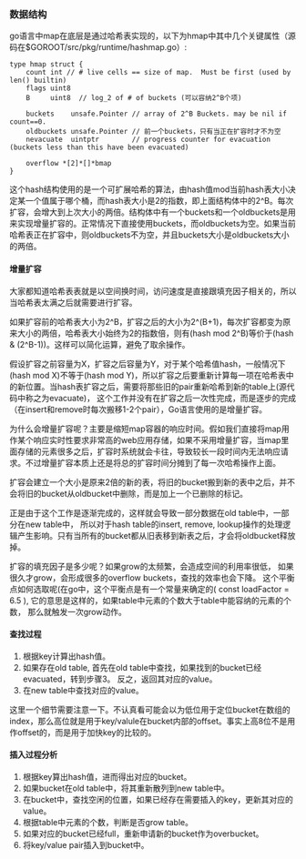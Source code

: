 <!--
{
"author":"ckeyer",
"name": "20150704",
"head":"http://moefq.com/images/2015/11/23/2341564017cc8b9a8e6a19963f82125b.png",
"date":"2015-07-04",
"title":"Golang中的map",
"tags":["编程语言", "Golang", "数据结构"],
"category":["学习笔记", "Golang"],
"status":"publish",
"summary":"学习golang中的map"
}
-->


### 数据结构
go语言中map在底层是通过哈希表实现的，以下为hmap中其中几个关键属性（源码在$GOROOT/src/pkg/runtime/hashmap.go）:
```
type hmap struct {
	count int // # live cells == size of map.  Must be first (used by len() builtin)
	flags uint8
	B     uint8  // log_2 of # of buckets (可以容纳2^B个项)

	buckets    unsafe.Pointer // array of 2^B Buckets. may be nil if count==0.
	oldbuckets unsafe.Pointer // 前一个buckets，只有当正在扩容时才不为空
	nevacuate  uintptr        // progress counter for evacuation (buckets less than this have been evacuated)

	overflow *[2]*[]*bmap
}
```

这个hash结构使用的是一个可扩展哈希的算法，由hash值mod当前hash表大小决定某一个值属于哪个桶，而hash表大小是2的指数，即上面结构体中的2^B。每次扩容，会增大到上次大小的两倍。结构体中有一个buckets和一个oldbuckets是用来实现增量扩容的。正常情况下直接使用buckets，而oldbuckets为空。如果当前哈希表正在扩容中，则oldbuckets不为空，并且buckets大小是oldbuckets大小的两倍。

#### 增量扩容

大家都知道哈希表表就是以空间换时间，访问速度是直接跟填充因子相关的，所以当哈希表太满之后就需要进行扩容。

如果扩容前的哈希表大小为2^B，扩容之后的大小为2^(B+1)，每次扩容都变为原来大小的两倍，哈希表大小始终为2的指数倍，则有(hash mod 2^B)等价于(hash & (2^B-1))。这样可以简化运算，避免了取余操作。

假设扩容之前容量为X，扩容之后容量为Y，对于某个哈希值hash，一般情况下(hash mod X)不等于(hash mod Y)，所以扩容之后要重新计算每一项在哈希表中的新位置。当hash表扩容之后，需要将那些旧的pair重新哈希到新的table上(源代码中称之为evacuate)， 这个工作并没有在扩容之后一次性完成，而是逐步的完成（在insert和remove时每次搬移1-2个pair），Go语言使用的是增量扩容。

为什么会增量扩容呢？主要是缩短map容器的响应时间。假如我们直接将map用作某个响应实时性要求非常高的web应用存储，如果不采用增量扩容，当map里面存储的元素很多之后，扩容时系统就会卡往，导致较长一段时间内无法响应请求。不过增量扩容本质上还是将总的扩容时间分摊到了每一次哈希操作上面。

扩容会建立一个大小是原来2倍的新的表，将旧的bucket搬到新的表中之后，并不会将旧的bucket从oldbucket中删除，而是加上一个已删除的标记。

正是由于这个工作是逐渐完成的，这样就会导致一部分数据在old table中，一部分在new table中， 所以对于hash table的insert, remove, lookup操作的处理逻辑产生影响。只有当所有的bucket都从旧表移到新表之后，才会将oldbucket释放掉。

扩容的填充因子是多少呢？如果grow的太频繁，会造成空间的利用率很低， 如果很久才grow，会形成很多的overflow buckets，查找的效率也会下降。 这个平衡点如何选取呢(在go中，这个平衡点是有一个常量来确定的( const loadFactor = 6.5 ), 它的意思是这样的，如果table中元素的个数大于table中能容纳的元素的个数， 那么就触发一次grow动作。

#### 查找过程
1. 根据key计算出hash值。
2. 如果存在old table, 首先在old table中查找，如果找到的bucket已经evacuated，转到步骤3。 反之，返回其对应的value。
3. 在new table中查找对应的value。

这里一个细节需要注意一下。不认真看可能会以为低位用于定位bucket在数组的index，那么高位就是用于key/valule在bucket内部的offset。事实上高8位不是用作offset的，而是用于加快key的比较的。

#### 插入过程分析
1. 根据key算出hash值，进而得出对应的bucket。
2. 如果bucket在old table中，将其重新散列到new table中。
3. 在bucket中，查找空闲的位置，如果已经存在需要插入的key，更新其对应的value。
4. 根据table中元素的个数，判断是否grow table。
5. 如果对应的bucket已经full，重新申请新的bucket作为overbucket。
6. 将key/value pair插入到bucket中。


